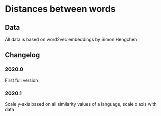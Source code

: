 # Distances between words

## Data

All data is based on word2vec embeddings by Simon Hengchen

## Changelog

### 2020.0

First full version

### 2020.1

Scale y-axis based on all similarity values of a language, scale x axis with data
